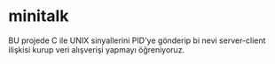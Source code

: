 # minitalk

BU projede C ile UNIX sinyallerini PID'ye gönderip bi nevi server-client ilişkisi kurup veri alışverişi yapmayı öğreniyoruz.
